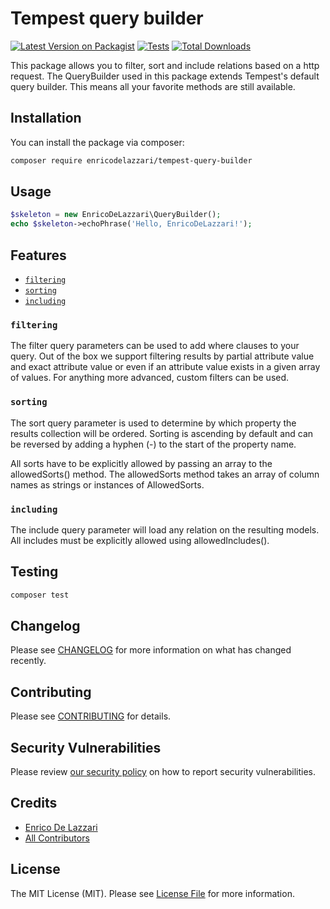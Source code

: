 # Tempest query builder

[![Latest Version on Packagist](https://img.shields.io/packagist/v/enricodelazzari/tempest-query-builder.svg?style=flat-square)](https://packagist.org/packages/enricodelazzari/tempest-query-builder)
[![Tests](https://img.shields.io/github/actions/workflow/status/enricodelazzari/tempest-query-builder/run-tests.yml?branch=main&label=tests&style=flat-square)](https://github.com/enricodelazzari/tempest-query-builder/actions/workflows/run-tests.yml)
[![Total Downloads](https://img.shields.io/packagist/dt/enricodelazzari/tempest-query-builder.svg?style=flat-square)](https://packagist.org/packages/enricodelazzari/tempest-query-builder)

This package allows you to filter, sort and include relations based on a http request. The QueryBuilder used in this package extends Tempest's default query builder. This means all your favorite methods are still available.

## Installation

You can install the package via composer:

```bash
composer require enricodelazzari/tempest-query-builder
```

## Usage

```php
$skeleton = new EnricoDeLazzari\QueryBuilder();
echo $skeleton->echoPhrase('Hello, EnricoDeLazzari!');
```

## Features

- [`filtering`](#filtering)
- [`sorting`](#sorting)
- [`including`](#including)

### `filtering`

The filter query parameters can be used to add where clauses to your query. Out of the box we support filtering results by partial attribute value and exact attribute value or even if an attribute value exists in a given array of values. For anything more advanced, custom filters can be used.

### `sorting`

The sort query parameter is used to determine by which property the results collection will be ordered. Sorting is ascending by default and can be reversed by adding a hyphen (-) to the start of the property name.

All sorts have to be explicitly allowed by passing an array to the allowedSorts() method. The allowedSorts method takes an array of column names as strings or instances of AllowedSorts.

### `including`

The include query parameter will load any relation on the resulting models. All includes must be explicitly allowed using allowedIncludes().

## Testing

```bash
composer test
```

## Changelog

Please see [CHANGELOG](CHANGELOG.md) for more information on what has changed recently.

## Contributing

Please see [CONTRIBUTING](https://github.com/spatie/.github/blob/main/CONTRIBUTING.md) for details.

## Security Vulnerabilities

Please review [our security policy](../../security/policy) on how to report security vulnerabilities.

## Credits

- [Enrico De Lazzari](https://github.com/enricodelazzari)
- [All Contributors](../../contributors)

## License

The MIT License (MIT). Please see [License File](LICENSE.md) for more information.
